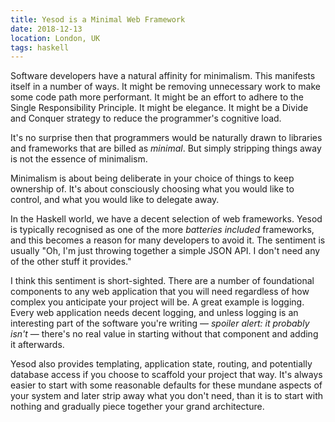 ```yaml
---
title: Yesod is a Minimal Web Framework
date: 2018-12-13
location: London, UK
tags: haskell
---
```


Software developers have a natural affinity for minimalism. This manifests
itself in a number of ways. It might be removing unnecessary work to make some
code path more performant. It might be an effort to adhere to the Single
Responsibility Principle. It might be elegance. It might be a Divide and
Conquer strategy to reduce the programmer's cognitive load.

It's no surprise then that programmers would be naturally drawn to libraries
and frameworks that are billed as _minimal_. But simply stripping things away
is not the essence of minimalism.

Minimalism is about being deliberate in your choice of things to keep ownership
of. It's about consciously choosing what you would like to control, and what
you would like to delegate away.

In the Haskell world, we have a decent selection of web frameworks. Yesod is
typically recognised as one of the more _batteries included_ frameworks, and
this becomes a reason for many developers to avoid it. The sentiment is usually
"Oh, I'm just throwing together a simple JSON API. I don't need any of the
other stuff it provides."

I think this sentiment is short-sighted. There are a number of foundational
components to any web application that you will need regardless of how complex
you anticipate your project will be. A great example is logging. Every web
application needs decent logging, and unless logging is an interesting part of
the software you're writing — _spoiler alert: it probably isn't_ — there's no
real value in starting without that component and adding it afterwards.

Yesod also provides templating, application state, routing, and potentially
database access if you choose to scaffold your project that way. It's always
easier to start with some reasonable defaults for these mundane aspects of your
system and later strip away what you don't need, than it is to start with
nothing and gradually piece together your grand architecture.
